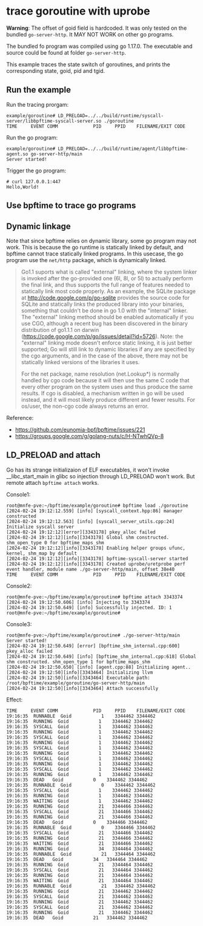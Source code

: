 # trace goroutine with uprobe

**Warning**: The offset of goid field is hardcoded. It was only tested on the bundled `go-server-http`. It MAY NOT WORK on other go programs.

The bundled fo program was compiled using go 1.17.0. The executable and source could be found at folder `go-server-http`.

This example traces the state switch of goroutines, and prints the corresponding state, goid, pid and tgid.

## Run the example

Run the tracing prorgam:

```console
example/goroutine# LD_PRELOAD=../../build/runtime/syscall-server/libbpftime-syscall-server.so ./goroutine
TIME     EVENT COMM             PID     PPID    FILENAME/EXIT CODE
```

Run the go program:

```console
example/goroutine# LD_PRELOAD=../../build/runtime/agent/libbpftime-agent.so go-server-http/main
Server started!
```

Trigger the go program:

```console
# curl 127.0.0.1:447
Hello,World!
```

## Use bpftime to trace go programs

## Dynamic linkage

Note that since bpftime relies on dynamic library, some go program may not work. This is because the go runtime is statically linked by default, and bpftime cannot trace statically linked programs. In this usecase, the go program use the `net/http` package, which is dynamically linked.

> Go1.1 suports what is called "external" linking, where the system linker is invoked after the go-provided one (6l, 8l, or 5l) to actually perform the final link, and thus supports the full range of features needed to statically link most code properly. As an example, the SQLite package at <http://code.google.com/p/go-sqlite> provides the source code for SQLite and statically links the produced library into your binaries, something that couldn't be done in go 1.0 with the "internal" linker. The "external" linking method should be enabled automatically if you use CGO, although a recent bug has been discovered in the binary distribution of go1.1.1 on darwin (<https://code.google.com/p/go/issues/detail?id=5726>). Note: the "external" linking mode doesn't enforce static linking, it is just better supported; Go will still link to dynamic libraries if any are specified by the cgo arguments, and in the case of the above, there may not be statically linked versions of the libraries it uses.
>
> For the net package, name resolution (net.Lookup*) is normally handled by cgo code because it will then use the same C code that every other program on the system uses and thus produce the same results. If cgo is disabled, a mechanism written in go will be used instead, and it will most likely produce different and fewer results. For os/user, the non-cgo code always returns an error.

Reference:

- <https://github.com/eunomia-bpf/bpftime/issues/221>
- <https://groups.google.com/g/golang-nuts/c/H-NTwhQVp-8>

## LD_PRELOAD and attach
Go has its strange initializaion of ELF executables, it won't invoke __libc_start_main in glibc so injection through LD_PRELOAD won't work. But remote attach `bpftime attach` works.

Console1:
```console
root@mnfe-pve:~/bpftime/example/goroutine# bpftime load ./goroutine
[2024-02-24 19:12:12.559] [info] [syscall_context.hpp:86] manager constructed
[2024-02-24 19:12:12.563] [info] [syscall_server_utils.cpp:24] Initialize syscall server
[2024-02-24 19:12:12][error][3343178] pkey_alloc failed
[2024-02-24 19:12:12][info][3343178] Global shm constructed. shm_open_type 0 for bpftime_maps_shm
[2024-02-24 19:12:12][info][3343178] Enabling helper groups ufunc, kernel, shm_map by default
[2024-02-24 19:12:12][info][3343178] bpftime-syscall-server started
[2024-02-24 19:12:12][info][3343178] Created uprobe/uretprobe perf event handler, module name ./go-server-http/main, offset 38e40
TIME     EVENT COMM             PID     PPID    FILENAME/EXIT CODE
```

Console2:
```console
root@mnfe-pve:~/bpftime/example/goroutine# bpftime attach 3343374
[2024-02-24 19:12:50.606] [info] Injecting to 3343374
[2024-02-24 19:12:50.649] [info] Successfully injected. ID: 1
root@mnfe-pve:~/bpftime/example/goroutine# 
```

Console3:
```console
root@mnfe-pve:~/bpftime/example/goroutine# ./go-server-http/main 
Server started!
[2024-02-24 19:12:50.649] [error] [bpftime_shm_internal.cpp:600] pkey_alloc failed
[2024-02-24 19:12:50.649] [info] [bpftime_shm_internal.cpp:618] Global shm constructed. shm_open_type 1 for bpftime_maps_shm
[2024-02-24 19:12:50.650] [info] [agent.cpp:88] Initializing agent..
[2024-02-24 19:12:50][info][3343464] Initializing llvm
[2024-02-24 19:12:50][info][3343464] Executable path: /root/bpftime/example/goroutine/go-server-http/main
[2024-02-24 19:12:50][info][3343464] Attach successfully
```

Effect:
```console
TIME     EVENT COMM             PID     PPID    FILENAME/EXIT CODE
19:16:35  RUNNABLE  Goid           1    3344462 3344462
19:16:35  RUNNING  Goid           1    3344462 3344462
19:16:35  SYSCALL  Goid           1    3344462 3344462
19:16:35  RUNNING  Goid           1    3344462 3344462
19:16:35  SYSCALL  Goid           1    3344462 3344462
19:16:35  RUNNING  Goid           1    3344462 3344462
19:16:35  SYSCALL  Goid           1    3344462 3344462
19:16:35  RUNNING  Goid           1    3344462 3344462
19:16:35  SYSCALL  Goid           1    3344462 3344462
19:16:35  RUNNING  Goid           1    3344462 3344462
19:16:35  SYSCALL  Goid           1    3344462 3344462
19:16:35  RUNNING  Goid           1    3344462 3344462
19:16:35  DEAD   Goid           0    3344462 3344462
19:16:35  RUNNABLE  Goid           0    3344462 3344462
19:16:35  SYSCALL  Goid           1    3344462 3344462
19:16:35  RUNNING  Goid           1    3344462 3344462
19:16:35  WAITING  Goid           1    3344462 3344462
19:16:35  RUNNING  Goid           21   3344466 3344462
19:16:35  SYSCALL  Goid           21   3344466 3344462
19:16:35  RUNNING  Goid           21   3344466 3344462
19:16:35  DEAD   Goid           0    3344466 3344462
19:16:35  RUNNABLE  Goid           0    3344466 3344462
19:16:35  SYSCALL  Goid           21   3344466 3344462
19:16:35  RUNNING  Goid           21   3344466 3344462
19:16:35  WAITING  Goid           21   3344466 3344462
19:16:35  RUNNING  Goid           34   3344464 3344462
19:16:35  RUNNABLE  Goid           21   3344464 3344462
19:16:35  DEAD   Goid           34   3344464 3344462
19:16:35  RUNNING  Goid           21   3344464 3344462
19:16:35  SYSCALL  Goid           21   3344464 3344462
19:16:35  RUNNING  Goid           21   3344464 3344462
19:16:35  WAITING  Goid           21   3344464 3344462
19:16:35  RUNNABLE  Goid           21   3344462 3344462
19:16:35  RUNNING  Goid           21   3344462 3344462
19:16:35  SYSCALL  Goid           21   3344462 3344462
19:16:35  RUNNING  Goid           21   3344462 3344462
19:16:35  SYSCALL  Goid           21   3344462 3344462
19:16:35  RUNNING  Goid           21   3344462 3344462
19:16:35  DEAD   Goid           21   3344462 3344462
```
